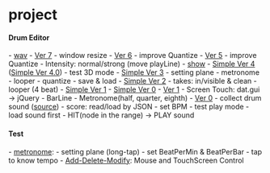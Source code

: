 # project
<h4>Drum Editor</h4>
- <a href="http://jennyhyc.github.io/project/DrumEditor/simple_wav.html">wav</a>
- <a href="http://jennyhyc.github.io/project/DrumEditor/simple_ver7.html">Ver 7</a>
  - window resize
- <a href="http://jennyhyc.github.io/project/DrumEditor/simple_ver6.html">Ver 6</a>
  - improve Quantize
- <a href="http://jennyhyc.github.io/project/DrumEditor/simple_ver5.html">Ver 5</a>
  - improve Quantize
  - Intensity: normal/strong (move playLine)
- <a href="http://jennyhyc.github.io/project/DrumEditor/simple_show.html">show</a>
- <a href="http://jennyhyc.github.io/project/DrumEditor/simple_ver4.html">Simple Ver 4</a> (<a href="http://jennyhyc.github.io/project/DrumEditor/simple_ver4.0.html">Simple Ver 4.0</a>)
  - test 3D mode
- <a href="http://jennyhyc.github.io/project/DrumEditor/simple_ver3.html">Simple Ver 3</a>
  - setting plane
    - metronome
    - looper
    - quantize
  - save & load
- <a href="http://jennyhyc.github.io/project/DrumEditor/simple_ver2.html">Simple Ver 2</a>
  - takes: in/visible & clean
  - looper (4 beat)
- <a href="http://jennyhyc.github.io/project/DrumEditor/simple_ver1.html">Simple Ver 1</a>
- <a href="http://jennyhyc.github.io/project/DrumEditor/simple_ver0.html">Simple Ver 0</a>
- <a href="http://jennyhyc.github.io/project/DrumEditor/ver1.html">Ver 1</a>
  - Screen Touch: dat.gui  → jQuery
  - BarLine
  - Metronome(half, quarter, eighth)
- <a href="http://jennyhyc.github.io/project/DrumEditor/ver0.html">Ver 0</a>
  - collect drum sound (<a href="http://sampleswap.org/filebrowser-new.php?d=DRUMS+(FULL+KITS)%2F">source</a>)
  - score: read/load by JSON
  - set BPM
  - test play mode
    - load sound first
    - HIT(node in the range) → PLAY sound

<h4>Test</h4>
- <a href="http://jennyhyc.github.io/project/test/metronome.html" target="_blank">metronome</a>:
  - setting plane (long-tap) 
  - set BeatPerMin & BeatPerBar
  - tap to know tempo
- <a href="http://jennyhyc.github.io/project/test/Add-Delete-Modify.html" target="_blank">Add-Delete-Modify</a>: 
  Mouse and TouchScreen Control
